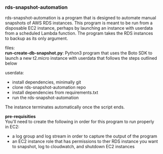### rds-snapshot-automation
rds-snapshot-automation is a program that is designed to automate manual snapshots of AWS
RDS instances. This program is meant to be run from a disposable EC2 instance, perhaps 
by launching an instance with userdata from a scheduled Lambda function. The program takes the
RDS instances to backup as its only argument. 

files:<br>
<b>run-create-db-snapshot.py</b>: Python3 program that uses the Boto SDK to launch a new t2.micro instance
with userdata that follows the steps outlined below


userdata:
- install dependencies, minimally git
- clone rds-snapshot-automation repo
- install dependencies from requirements.txt
- run the rds-snapshot-automation 

The instance terminates automatically once the script ends.

<b>pre-requisities</b><br>
You'll need to create the following in order for this program to run properly in EC2:
- a log group and log stream in order to capture the output of the program
- an EC2 instance role that has permissions to ther RDS instance you want to snapshot, log to cloudwatch, and shutdown EC2 instances
